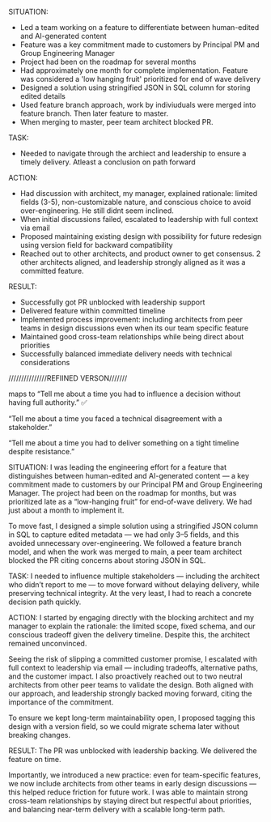 SITUATION:
- Led a team working on a feature to differentiate between human-edited and AI-generated content
- Feature was a key commitment made to customers by Principal PM and Group Engineering Manager
- Project had been on the roadmap for several months
- Had approximately one month for complete implementation. Feature was considered a 'low hanging fruit' prioritized for end of wave delivery
- Designed a solution using stringified JSON in SQL column for storing edited details
- Used feature branch approach, work by indiviuduals were merged into feature branch. Then later feature to master.
- When merging to master, peer team architect blocked PR.

TASK:
- Needed to navigate through the archiect and leadership to ensure a timely delivery. Atleast a conclusion on path forward

ACTION:
- Had discussion with architect, my manager, explained rationale: limited fields (3-5), non-customizable nature, and conscious choice to avoid over-engineering. He still didnt seem inclined.
-  When initial discussions failed, escalated to leadership with full context via email
- Proposed maintaining existing design with possibility for future redesign using version field for backward compatibility
- Reached out to other architects, and product owner to get consensus. 2 other architects aligned, and leadership strongly aligned as it was a committed feature.

RESULT:
- Successfully got PR unblocked with leadership support
- Delivered feature within committed timeline
- Implemented process improvement: including architects from peer teams in design discussions even when its our team specific feature
- Maintained good cross-team relationships while being direct about priorities
- Successfully balanced immediate delivery needs with technical considerations


///////////////REFIINED VERSON///////

maps to 
“Tell me about a time you had to influence a decision without having full authority.” ✅

“Tell me about a time you faced a technical disagreement with a stakeholder.”

“Tell me about a time you had to deliver something on a tight timeline despite resistance.”


SITUATION:
I was leading the engineering effort for a feature that distinguishes between human-edited and AI-generated content — a key commitment made to customers by our Principal PM and Group Engineering Manager. The project had been on the roadmap for months, but was prioritized late as a “low-hanging fruit” for end-of-wave delivery. We had just about a month to implement it.

To move fast, I designed a simple solution using a stringified JSON column in SQL to capture edited metadata — we had only 3–5 fields, and this avoided unnecessary over-engineering. We followed a feature branch model, and when the work was merged to main, a peer team architect blocked the PR citing concerns about storing JSON in SQL.

TASK:
I needed to influence multiple stakeholders — including the architect who didn’t report to me — to move forward without delaying delivery, while preserving technical integrity. At the very least, I had to reach a concrete decision path quickly.

ACTION:
I started by engaging directly with the blocking architect and my manager to explain the rationale: the limited scope, fixed schema, and our conscious tradeoff given the delivery timeline. Despite this, the architect remained unconvinced.

Seeing the risk of slipping a committed customer promise, I escalated with full context to leadership via email — including tradeoffs, alternative paths, and the customer impact. I also proactively reached out to two neutral architects from other peer teams to validate the design. Both aligned with our approach, and leadership strongly backed moving forward, citing the importance of the commitment.

To ensure we kept long-term maintainability open, I proposed tagging this design with a version field, so we could migrate schema later without breaking changes.

RESULT:
The PR was unblocked with leadership backing. We delivered the feature on time.

Importantly, we introduced a new practice: even for team-specific features, we now include architects from other teams in early design discussions — this helped reduce friction for future work. I was able to maintain strong cross-team relationships by staying direct but respectful about priorities, and balancing near-term delivery with a scalable long-term path.
